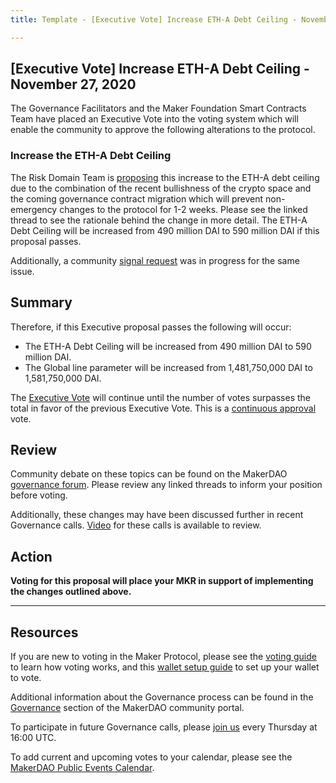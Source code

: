 ```yaml
---
title: Template - [Executive Vote] Increase ETH-A Debt Ceiling - November 27, 2020

---
```

## [Executive Vote] Increase ETH-A Debt Ceiling - November 27, 2020

The Governance Facilitators and the Maker Foundation Smart Contracts Team have placed an Executive Vote into the voting system which will enable the community to approve the following alterations to the protocol.

### Increase the ETH-A Debt Ceiling

The Risk Domain Team is [proposing](https://forum.makerdao.com/t/executive-vote-2020-11-27-eth-a-increase/5354) this increase to the ETH-A debt ceiling due to the combination of the recent bullishness of the crypto space and the coming governance contract migration which will prevent non-emergency changes to the protocol for 1-2 weeks. Please see the linked thread to see the rationale behind the change in more detail. The ETH-A Debt Ceiling will be increased from 490 million DAI to 590 million DAI if this proposal passes.

Additionally, a community [signal request](https://forum.makerdao.com/t/signal-request-adjust-eth-a-debt-ceiling/5315) was in progress for the same issue.

## Summary

Therefore, if this Executive proposal passes the following will occur:
- The ETH-A Debt Ceiling will be increased from 490 million DAI to 590 million DAI.
- The Global line parameter will be increased from 1,481,750,000 DAI to 1,581,750,000 DAI.

The [Executive Vote](https://community-development.makerdao.com/en/learn/governance/on-chain-gov) will continue until the number of votes surpasses the total in favor of the previous Executive Vote. This is a [continuous approval](https://community-development.makerdao.com/en/learn/governance/how-voting-works) vote.

## Review

Community debate on these topics can be found on the MakerDAO [governance forum](https://forum.makerdao.com/). Please review any linked threads to inform your position before voting.

Additionally, these changes may have been discussed further in recent Governance calls. [Video](https://www.youtube.com/playlist?list=PLLzkWCj8ywWNq5-90-Id6VPSsrk4OWVan) for these calls is available to review.

## Action

**Voting for this proposal will place your MKR in support of implementing the changes outlined above.**

---

## Resources

If you are new to voting in the Maker Protocol, please see the [voting guide](https://community-development.makerdao.com/en/learn/governance/how-voting-works/) to learn how voting works, and this [wallet setup guide](https://community-development.makerdao.com/en/learn/governance/voting-setup/) to set up your wallet to vote.

Additional information about the Governance process can be found in the [Governance](https://community-development.makerdao.com/en/learn/governance) section of the MakerDAO community portal.

To participate in future Governance calls, please [join us](https://github.com/makerdao/community/tree/master/governance/governance-and-risk-meetings) every Thursday at 16:00 UTC.

To add current and upcoming votes to your calendar, please see the [MakerDAO Public Events Calendar](https://calendar.google.com/calendar/embed?src=makerdao.com_3efhm2ghipksegl009ktniomdk%40group.calendar.google.com&ctz=UTC&mode=week&showCalendars=0&showPrint=0).
